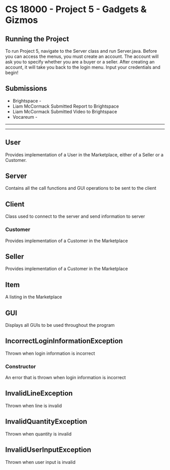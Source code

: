 # CS 18000 - Project 5 - Gadgets & Gizmos

## Running the Project
To run Project 5, navigate to the Server class and run Server.java. Before you can access the menus, you must create an account. The account will ask you to specify whether you are a buyer or a seller. After creating an account, it will take you back to the login menu. Input your credentials and begin!

## Submissions
- Brightspace - 
- Liam McCormack Submitted Report to Brightspace
- Liam McCormack Submitted Video to Brightspace
- Vocareum -
---
___
## User
Provides implementation of a User in the Marketplace, either of a Seller or a Customer.
## Server
Contains all the call functions and GUI operations to be sent to the client
## Client
Class used to connect to the server and send information to server
### Customer
Provides implementation of a Customer in the Marketplace
## Seller
Provides implementation of a Customer in the Marketplace
## Item
A listing in the Marketplace
## GUI
Displays all GUIs to be used throughout the program
## IncorrectLoginInformationException
Thrown when login information is incorrect
### Constructor 
An error that is thrown when login information is incorrect 
## InvalidLineException
Thrown when line is invalid
## InvalidQuantityException
Thrown when quantity is invalid
## InvalidUserInputException
Thrown when user input is invalid
